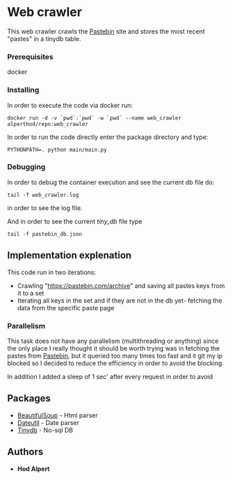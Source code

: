 # Web crawler

This web crawler crawls the [Pastebin](https://pastebin.com/) site and stores the most recent "pastes" in a tinydb table.

### Prerequisites

docker

### Installing
In order to execute the code via docker run:

```
docker run -d -v `pwd`:`pwd` -w `pwd` --name web_crawler alperthod/repo:web_crawler
```
In order to run the code directly enter the package directory and type:

```
PYTHONPATH=. python main/main.py
```

### Debugging

In order to debug the container execution and see the current db file do:

```
tail -f web_crawler.log
```
in order to see the log file.

And in order to see the current *tiny_db* file type
```
tail -f pastebin_db.json
```

## Implementation explenation

This code run in two iterations:
* Crawling "https://pastebin.com/archive" and saving all pastes keys from it to a set
* Iterating all keys in the set and if they are not in the db yet- fetching the data from the specific paste page


### Parallelism

This task does not have any parallelism (multithreading or anything) since the only place I really thought it should be worth trying
was in fetching the pastes from [Pastebin](https://pastebin.com/), but it queried too many times too fast and it git my ip blocked so I decided to reduce the efficiency in order to avoid the blocking.

In addition I added a sleep of 1 sec' after every request in order to avoid

## Packages

* [BeautifulSoup](https://www.crummy.com/software/BeautifulSoup/bs4/doc/) - Html parser
* [Dateutil](https://dateutil.readthedocs.io/en/stable/) - Date parser
* [Tinydb](https://tinydb.readthedocs.io/en/latest/intro.html) - No-sql DB

## Authors

* **Hod Alpert**
